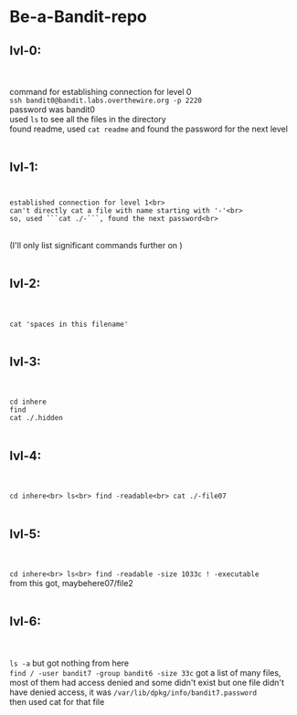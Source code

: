 # Be-a-Bandit-repo
## lvl-0:
<br><br>
    command for establishing connection for level 0<br>
    ```ssh bandit0@bandit.labs.overthewire.org -p 2220```<br>
       password was bandit0<br>
    used ```ls``` to see all the files in the directory<br>
    found readme, used ```cat readme``` and found the password for the next level<br>
<br>
## lvl-1:<br><br>
    established connection for level 1<br>
    can't directly cat a file with name starting with '-'<br>
    so, used ```cat ./-```, found the next password<br>

<br>
(I'll only list significant commands further on )<br><br>

## lvl-2:
<br><br>
    ```cat 'spaces in this filename' ```<br>
<br>
## lvl-3:
<br><br>
    ``` cd inhere ```<br>
    `` find ``<br>
    `` cat ./.hidden ``<br>
<br>
## lvl-4:
<br><br>
    ```cd inhere<br>
       ls<br>
       find -readable<br>
       cat ./-file07```<br>
<br>
## lvl-5:
<br><br>
    ```cd inhere<br>
       ls<br>
       find -readable -size 1033c ! -executable```<br>
       from this got, maybehere07/file2<br>
<br>
## lvl-6:
<br><br>
    ```ls -a``` but got nothing from here<br>
    ```find / -user bandit7 -group bandit6 -size 33c``` got a list of many files, most of them had access denied and some didn't exist but one file didn't have denied access, it was ```/var/lib/dpkg/info/bandit7.password```<br>
    then used cat for that file<br>
    
